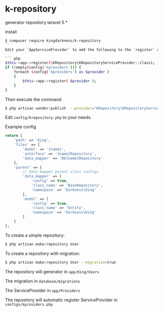 # k-repository
generator repository laravel 5.*

install
``` bash
$ composer require kingdarkness/k-repository
``
Edit your `AppServiceProvider` to add the following to the `register` method:

``` php
$this->app->register(\KRepository\KRepositoryServiceProvider::class);
if (!empty(config('kproviders'))) {
    foreach (config('kproviders') as $provider )
    {
        $this->app->register( $provider );
    }
}
```

Then execute the command:

``` bash
$ php artisan vendor:publish  --provider="KRepository\KRepositoryServiceProvider"
```

Edit `config/krepository.php` to your needs.

Example config

``` php
return [
    'path' => 'King',
    'files' => [
        'model' => '{name}',
        'interface' => '{name}Repository',
        'data_mapper' => 'Db{name}Repository'
    ],
    'parent' => [
        // data mapper parent class configs
        'data_mapper' => [
            'config' => true,
            'class_name' => 'BaseRepository',
            'namespace' => 'Darkness\King'
        ],
        'model' => [
            'config' => true,
            'class_name' => 'Entity',
            'namespace' => 'Darkness\King'
        ]
    ]
];
```

To create a simple repository:
``` bash
$ php artisan make:repository User
```
To create a repository with migration:
``` bash
$ php artisan make:repository User --migration=true
```
The repository will generator in `app/King/Users`

The migration in `database/migrations`

The ServiceProvider in `app/Providers`

The repository will automatic register ServiceProvider in `configs/kproviders.php`
